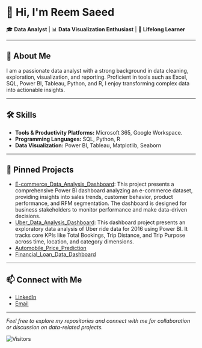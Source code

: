 
# 👋 Hi, I'm Reem Saeed

🎓 **Data Analyst** | 📊 **Data Visualization Enthusiast** | 🧠 **Lifelong Learner**

---

## 🚀 About Me

I am a passionate data analyst with a strong background in data cleaning, exploration, visualization, and reporting. Proficient in tools such as Excel, SQL, Power BI, Tableau, Python, and R, I enjoy transforming complex data into actionable insights.

---

## 🛠️ Skills

- **Tools & Productivity Platforms:** Microsoft 365, Google Workspace.
- **Programming Languages:** SQL, Python, R
- **Data Visualization:** Power BI, Tableau, Matplotlib, Seaborn

---

## 📌 Pinned Projects

- [E-commerce_Data_Analysis_Dashboard](https://github.com/ReemSaeedMetwally/E-commerce_Data_Analysis_Dashboard): This project presents a comprehensive Power BI dashboard analyzing an e-commerce dataset, providing insights into sales trends, customer behavior, product performance, and RFM segmentation. The dashboard is designed for business stakeholders to monitor performance and make data-driven decisions.
- [Uber_Data_Analysis_Dashboard](https://github.com/ReemSaeedMetwally/Uber_Data_Analysis_Dashboard): This dashboard project presents an exploratory data analysis of Uber ride data for 2016 using Power BI. It tracks core KPIs like Total Bookings, Trip Distance, and Trip Purpose across time, location, and category dimensions.
- [Automobile_Price_Prediction](https://github.com/ReemSaeedMetwally/Automobile_Price_Prediction)
- [Financial_Loan_Data_Dashboard](https://github.com/ReemSaeedMetwally/Financial_Loan_Data_Dashboard)

---

## 📫 Connect with Me

- [LinkedIn](https://www.linkedin.com/in/reem-saeed-b34b00216/)
- [Email](re.s.elsayed@gmail.com)

---

*Feel free to explore my repositories and connect with me for collaboration or discussion on data-related projects.*

<!--
**ReemSaeedMetwally/ReemSaeedMetwally** is a ✨ _special_ ✨ repository because its `README.md` (this file) appears on your GitHub profile.

Here are some ideas to get you started:

- 🔭 I’m currently working on ...
- 🌱 I’m currently learning ...
- 👯 I’m looking to collaborate on ...
- 🤔 I’m looking for help with ...
- 💬 Ask me about ...
- 📫 How to reach me: ...
- 😄 Pronouns: ...
- ⚡ Fun fact: ...
-->

![Visitors](https://visitor-badge.laobi.icu/badge?page_id=ReemSaeedMetwally.ReemSaeedMetwally)
